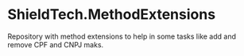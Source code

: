 # ShieldTech.MethodExtensions
Repository with method extensions to help in some tasks like add and remove CPF and CNPJ maks.
